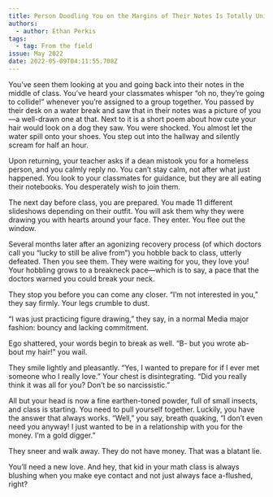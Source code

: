 ```yaml
---
title: Person Doodling You on the Margins of Their Notes Is Totally Uninterested
authors:
  - author: Ethan Perkis
tags:
  - tag: From the field
issue: May 2022
date: 2022-05-09T04:11:55.708Z
---
```

You’ve seen them looking at you and going back into their notes in the middle of class. You’ve heard your classmates whisper “oh no, they’re going to collide!” whenever you’re assigned to a group together. You passed by their desk on a water break and saw that in their notes was a picture of you—a well-drawn one at that. Next to it is a short poem about how cute your hair would look on a dog they saw. You were shocked. You almost let the water spill onto your shoes. You step out into the hallway and silently scream for half an hour. 

Upon returning, your teacher asks if a dean mistook you for a homeless person, and you calmly reply no. You can’t stay calm, not after what just happened. You look to your classmates for guidance, but they are all eating their notebooks. You desperately wish to join them. 

The next day before class, you are prepared. You made 11 different slideshows depending on their outfit. You will ask them why they were drawing you with hearts around your face. They enter. You flee out the window. 

Several months later after an agonizing recovery process (of which doctors call you “lucky to still be alive from”) you hobble back to class, utterly defeated. Then you see them. They were waiting for you, they love you! Your hobbling grows to a breakneck pace—which is to say, a pace that the doctors warned you could break your neck. 

They stop you before you can come any closer. “I’m not interested in you,” they say firmly. Your legs crumble to dust. 

“I was just practicing figure drawing,” they say, in a normal Media major fashion: bouncy and lacking commitment. 

Ego shattered, your words begin to break as well. “B- but you wrote ab- bout my hair!” you wail. 

They smile lightly and pleasantly. “Yes, I wanted to prepare for if I ever met someone who I really love.” Your chest is disintegrating. “Did you really think it was all for you? Don’t be so narcissistic.”

All but your head is now a fine earthen-toned powder, full of small insects, and class is starting. You need to pull yourself together. Luckily, you have the answer that always works. “Well,” you say, breath quaking, “I don’t even need you anyway! I just wanted to be in a relationship with you for the money. I’m a gold digger.”

They sneer and walk away. They do not have money. That was a blatant lie.

You’ll need a new love. And hey, that kid in your math class is always blushing when you make eye contact and not just always face a-flushed, right?